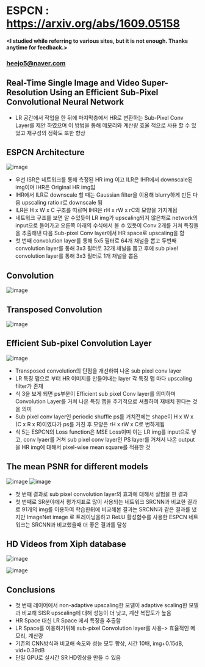 # ESPCN : https://arxiv.org/abs/1609.05158

#### <I studied while referring to various sites, but it is not enough. Thanks anytime for feedback.>
### <heejo5@naver.com>

Real-Time Single Image and Video Super-Resolution Using an Efficient Sub-Pixel Convolutional Neural Network
-----------------------------------------------------------------------------------------------------------
* LR 공간에서 작업을 한 뒤에 마지막층에서 HR로 변환하는 Sub-Pixel Conv Layer를 제안 하였으며 이 방법을 통해 메모리와 계산량 효율 적으로 사용 할 수 있었고 재구성의 정확도 또한 향상 

ESPCN Architecture
------------------
![image](https://user-images.githubusercontent.com/61686244/94778665-a209e280-0400-11eb-82e3-a7bac876f0b8.png)
* 우선 ISR은 네트워크를 통해 측정된 HR img 이고 ILR은 IHR에서 downscale된 img이며 IHR은 Original HR img임
* IHR에서 ILR로 downscale 할 때는 Gaussian filter을 이용해 blurry하게 만든 다음 upscaling ratio r로 downscale 됨
* ILR은 H x W x C 구조를 따르며 IHR은 rH x rW x rC의 모양을 가지게됨
* 네트워크 구조를 보면 알 수있듯이 LR img가 upscaling되지 않은채로 network의 input으로 들어가고 오른쪽 아래의 수식에서 볼 수 있듯이 Conv 2개를 거쳐 특징들을 추출해낸 다음 Sub-pixel Conv layer에서 HR space로 upscaling을 함
* 첫 번째 convolution layer를 통해 5x5 필터로 64개 채널을 뽑고 두번째 convolution layer를 통해 3x3 필터로 32개 채널을 뽑고 후에 sub pixel convolution layer를 통해 3x3 필터로 1개 채널을 뽑음

Convolution
-----------
![image](https://user-images.githubusercontent.com/61686244/94778872-f7de8a80-0400-11eb-8944-feda69be8819.png)

Transposed Convolution
----------------------
![image](https://user-images.githubusercontent.com/61686244/94798906-43069680-041d-11eb-96bf-51b07cf16cc6.png)

Efficient Sub-pixel Convolution Layer
-------------------------------------
![image](https://user-images.githubusercontent.com/61686244/94798998-6f221780-041d-11eb-9b54-e3192626451c.png)
* Transposed convolution의 단점을 개선하여 나온  sub pixel conv layer
* LR 특징 맵으로 부터 HR 이미지를 만들어내는 layer 각 특징 맵 마다 upscaling filter가 존재
* 식 3을 보게 되면 ps부분이 Efficient sub pixel Conv layer를 의미하며 Convolution Layer를 거쳐 나온 특징 맵을 주기적으로 셔플하여 재배치 한다는 것을 의미
* Sub pixel conv layer인 periodic shuffle ps를 거치전에는 shape이 H x W x (C x R x R)이였다가 ps를 거친 후 모양은 rH x rW x C로 변하게됨
* 식 5는 ESPCN의 Loss function은 MSE Loss이며 이는 LR img를 input으로 넣고, conv lyaer를 거쳐 sub pixel conv layer인 PS layer를 거쳐서 나온 output을 HR img에 대해서 pixel-wise mean square를 적용한 것 

The mean PSNR for different models
----------------------------------
![image](https://user-images.githubusercontent.com/61686244/94798998-6f221780-041d-11eb-9b54-e3192626451c.png)
![image](https://user-images.githubusercontent.com/61686244/94799516-38003600-041e-11eb-8cd8-b420793de1c8.png)

* 첫 번쨰 결과로 sub pixel convolution layer의 효과에 대해서 실험을 한 결과
* 첫 번째로 SR분야에서 평가지표로 많이 사용되는 네트워크 SRCNN과 비교한 결과로 91개의 img를 이용하여 학습한뒤에 비교해본 결과는 SRCNN과 같은 결과를 냈지만 ImageNet image 로 트레이닝을하고 ReLU 활성함수를 사용한 ESPCN 네트워크는 SRCNN과 비교했을때 더 좋은 결과를 달성

HD Videos from Xiph database
----------------------------
![image](https://user-images.githubusercontent.com/61686244/94799616-59f9b880-041e-11eb-9d63-8e49bacdbbe4.png)

![image](https://user-images.githubusercontent.com/61686244/94799476-2323a280-041e-11eb-8c44-294ce78f3272.png)

Conclusions
-----------
* 첫 번째 레이어에서 non-adaptive upscaling한 모델이 adaptive scaling한 모델과 비교해 SISR upscaling에 대해 성능이 더 낮고, 계산 복잡도가 높음
* HR Space 대신 LR Space 에서 특징을 추출함
* LR Space를 이용하기위해 sub-pixel Convolution layer를 사용-> 효율적인 메모리, 계산량
* 기존의 CNN방식과 비교해 속도와 성능 모두 향상, 시간 10배, img+0.15dB, vid+0.39dB
* 단일 GPU로 실시간 SR HD영상을 만들 수 있음
